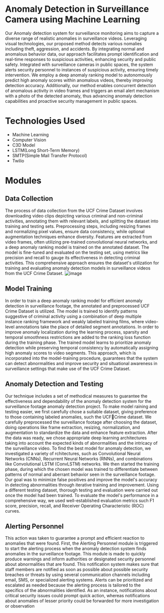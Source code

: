 # Anomaly Detection in Surveillance Camera using Machine Learning
  Our Anomaly detection system for surveillance monitoring aims to capture a diverse range of realistic anomalies in surveillance videos. Leveraging visual technologies, our proposed method detects various nomalies including theft, aggression, and accidents. By integrating normal and anomalous behavior data, our approach facilitates prompt identification and real-time responses to suspicious activities, enhancing security and public safety. Integrated with surveillance cameras in public spaces, the system alerts security personnel to instances of suspicious activity, ensuring timely intervention. We employ a deep anomaly ranking model to autonomously predict high anomaly scores within anomalous videos, thereby improving detection accuracy. Additionally, our method enables concurrent detection of anomalous activity in video frames and triggers an email alert mechanism with a photo of the detected anomaly, thus advancing anomaly detection capabilities and proactive security management in public spaces.

# Technologies Used
  * Machine Learning
  * Computer Vision
  * C3D Model
  * LSTM(Long Short-Term Memory)
  * SMTP(Simple Mail Transfer Protocol)
  * Twilio

# Modules
## Data Collection
  The process of data collection from the UCF Crime Dataset involves downloading video clips depicting various criminal and non-criminal activities, annotating them with relevant labels, and splitting the dataset into training and testing sets. Preprocessing steps, including resizing frames and normalizing pixel values, ensure data consistency, while optional augmentation techniques enhance diversity. Features are extracted from video frames, often utilizing pre-trained convolutional neural networks, and a deep anomaly ranking model is trained on the annotated dataset. The model is fine-tuned and evaluated on the testing set, using metrics like precision and recall to gauge its effectiveness in detecting criminal activities. This comprehensive approach ensures the dataset's utilization for training and evaluating anomaly detection models in surveillance videos from the UCF Crime Dataset.
  ![image](https://github.com/user-attachments/assets/40f102c6-2497-4455-bc95-d7650a53a633)


## Model Training
  In order to train a deep anomaly ranking model for efficient anomaly detection in surveillance footage, the annotated and preprocessed UCF Crime Dataset is utilized. The model is trained to identify patterns suggestive of criminal activity using a combination of deep multiple instance ranking framework and weakly labeled training films, where video-level annotations take the place of detailed segment annotations. In order to improve anomaly localization during the learning process, sparsity and temporal smoothness restrictions are added to the ranking loss function during the training phase. The trained model learns to prioritize anomaly detection while preserving temporal consistency by automatically assigning high anomaly scores to video segments. This approach, which is incorporated into the model-training procedure, guarantees that the system can detect abnormalities and improve security and situational awareness in surveillance settings that make use of the UCF Crime Dataset.

## Anomaly Detection and Testing
  Our technique includes a set of methodical measures to guarantee the effectiveness and dependability of the anomaly detection system for the surveillance footage anomaly detection project. To make model raining and testing easier, we first carefully chose a suitable dataset, giving preference to those containing labeled anomalies, such the UCFCrime dataset. We carefully preprocessed the surveillance footage after choosing the dataset, doing operations like frame extraction, resizing, normalization, and augmentation to standardize the data and enhance feature extraction. After the data was ready, we chose appropriate deep learning architectures taking into account the expected kinds of abnormalities and the intricacy of the surveillance video. To find the best model for anomaly detection, we investigated a variety of rchitectures, such as Convolutional Neural Networks (CNNs), Recurrent Neural Networks (RNNs), and combinations like Convolutional LSTM (ConvLSTM) networks. We then started the training phase, during which the chosen model was trained to differentiate between patterns of normal and aberrant behavior seen in the surveillance footage. Our goal was to minimize false positives and improve the model's accuracy in detecting abnormalities through iterative training and improvement. Using a different testing dataset, thorough testing and evaluation were carried out once the model had been trained. To evaluate the model's performance in a comprehensive way, we used well-established evaluation metrics such F1 score, precision, recall, and Receiver Operating Characteristic (ROC) curves.

## Alerting Personnel
  This action was taken to guarantee a prompt and efficient reaction to anomalies that were found. First, the Alerting Personnel module is triggered to start the alerting process when the anomaly detection system finds anomalies in the surveillance footage. This module is made to quickly produce warnings and inform authorities or designated security personnel about abnormalities that are found. This notification system makes sure that staff members are notified as soon as possible about possible security breaches or threats by using several communication channels including email, SMS, or specialized alerting systems. Alerts can be prioritized and escalated as needed because the alerting process is tailored to the specifics of the abnormalities identified. As an instance, notifications about critical security issues could prompt quick action, whereas notifications about anomalies of lesser priority could be forwarded for more investigation or observation
  
